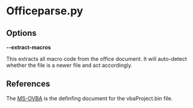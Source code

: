 # Officeparse.py

## Options

__--extract-macros__

This extracts all macro code from the office document.  It will auto-detect whether the file is a newer file and act accordingly.
    
## References

The [MS-OVBA][MS-OVBA] is the definfing document for the vbaProject.bin file.



[MS-OVBA]:http://msdn.microsoft.com/en-us/library/cc313094(v=office.12).aspx